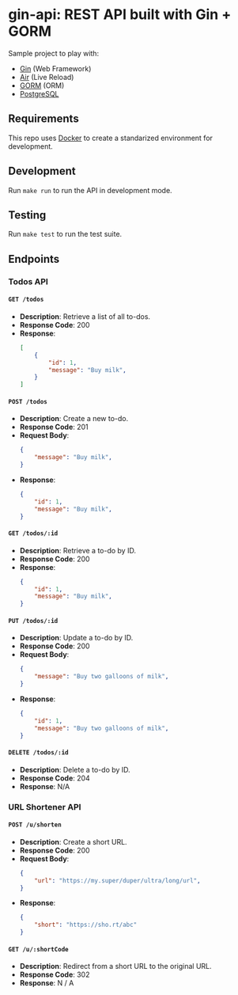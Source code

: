 # gin-api: REST API built with Gin + GORM

Sample project to play with:
- [Gin](https://github.com/gin-gonic/gin) (Web Framework)
- [Air](https://github.com/air-verse/air) (Live Reload)
- [GORM](https://github.com/go-gorm/gorm) (ORM)
- [PostgreSQL](https://www.postgresql.org/)

## Requirements

This repo uses [Docker](https://www.docker.com/) to create a standarized environment for development.

## Development

Run `make run` to run the API in development mode.

## Testing

Run `make test` to run the test suite.

## Endpoints

### Todos API

#### `GET /todos`
- **Description**: Retrieve a list of all to-dos.
- **Response Code**: 200
- **Response**:
    ```json
    [
        {
            "id": 1,
            "message": "Buy milk",
        }
    ]
    ```

#### `POST /todos`
- **Description**: Create a new to-do.
- **Response Code**: 201
- **Request Body**:
    ```json
    {
        "message": "Buy milk",
    }
    ```
- **Response**:
    ```json
    {
        "id": 1,
        "message": "Buy milk",
    }
    ```

#### `GET /todos/:id`
- **Description**: Retrieve a to-do by ID.
- **Response Code**: 200
- **Response**:
    ```json
    {
        "id": 1,
        "message": "Buy milk",
    }
    ```

#### `PUT /todos/:id`
- **Description**: Update a to-do by ID.
- **Response Code**: 200
- **Request Body**:
    ```json
    {
        "message": "Buy two galloons of milk",
    }
    ```
- **Response**:
    ```json
    {
        "id": 1,
        "message": "Buy two galloons of milk",
    }
    ```

#### `DELETE /todos/:id`
- **Description**: Delete a to-do by ID.
- **Response Code**: 204
- **Response**: N/A

### URL Shortener API

#### `POST /u/shorten`
- **Description**: Create a short URL.
- **Response Code**: 200
- **Request Body**:
    ```json
    {
        "url": "https://my.super/duper/ultra/long/url",
    }
    ```
- **Response**:
    ```json
    {
        "short": "https://sho.rt/abc"
    }
    ```

#### `GET /u/:shortCode`
- **Description**: Redirect from a short URL to the original URL.
- **Response Code**: 302
- **Response**: N / A
